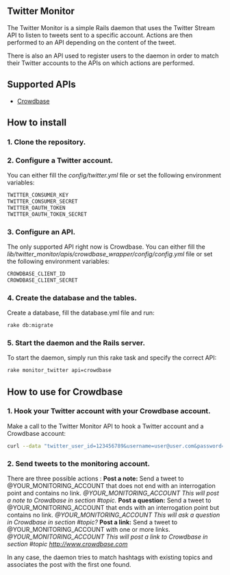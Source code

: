 ## Twitter Monitor
The Twitter Monitor is a simple Rails daemon that uses the Twitter Stream API to listen to tweets sent to a specific account.
Actions are then performed to an API depending on the content of the tweet.

There is also an API used to register users to the daemon in order to match their Twitter accounts to the APIs on which
actions are performed.

## Supported APIs
* [Crowdbase](https://api.crowdbase.com)

## How to install
### 1. Clone the repository.

### 2. Configure a Twitter account.

You can either fill the *config/twitter.yml* file or set the following environment variables:
```sh
TWITTER_CONSUMER_KEY
TWITTER_CONSUMER_SECRET
TWITTER_OAUTH_TOKEN
TWITTER_OAUTH_TOKEN_SECRET
```

### 3. Configure an API.

The only supported API right now is Crowdbase. You can either fill the *lib/twitter_monitor/apis/crowdbase_wrapper/config/config.yml* file
or set the following environment variables:
```sh
CROWDBASE_CLIENT_ID
CROWDBASE_CLIENT_SECRET
```

### 4. Create the database and the tables.

Create a database, fill the database.yml file and run:
```sh
rake db:migrate
```

### 5. Start the daemon and the Rails server.

To start the daemon, simply run this rake task and specify the correct API:
```sh
rake monitor_twitter api=crowdbase
```

## How to use for Crowdbase
### 1. Hook your Twitter account with your Crowdbase account.
Make a call to the Twitter Monitor API to hook a Twitter account and a Crowdbase account:
```sh
curl --data "twitter_user_id=123456789&username=user@user.com&password=PASSWORD&subdomain=crowdbase_subdomain" http://YOUR_SERVER/api/v1/crowdbase_users.json
```

### 2. Send tweets to the monitoring account.
There are three possible actions :
**Post a note:** Send a tweet to @YOUR_MONITORING_ACCOUNT that does not end with an interrogation point and contains no link.
*@YOUR_MONITORING_ACCOUNT This will post a note to Crowdbase in section #topic.*
**Post a question:** Send a tweet to @YOUR_MONITORING_ACCOUNT that ends with an interrogation point but contains no link.
*@YOUR_MONITORING_ACCOUNT This will ask a question in Crowdbase in section #topic?*
**Post a link:** Send a tweet to @YOUR_MONITORING_ACCOUNT with one or more links.
*@YOUR_MONITORING_ACCOUNT This will post a link to Crowdbase in section #topic http://www.crowdbase.com*

In any case, the daemon tries to match hashtags with existing topics and associates the post with the first one found.